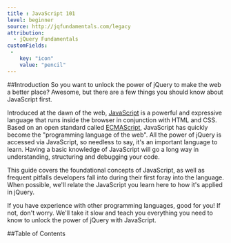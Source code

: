 ```yaml
---
title : JavaScript 101
level: beginner
source: http://jqfundamentals.com/legacy
attribution: 
  - jQuery Fundamentals
customFields:
 -
    key: "icon"
    value: "pencil"
---
```


##Introduction
So you want to unlock the power of jQuery to make the web a better place? Awesome, but there are a few things you should know about JavaScript first.

Introduced at the dawn of the web, [JavaScript](http://en.wikipedia.org/wiki/JavaScript) is a powerful and expressive language that runs inside the browser in conjunction with HTML and CSS. Based on an open standard called [ECMAScript](http://en.wikipedia.org/wiki/ECMAScript), JavaScript has quickly become the "programming language of the web". All the power of jQuery is accessed via JavaScript, so needless to say, it's an important language to learn. Having a basic knowledge of JavaScript will go a long way in understanding, structuring and debugging your code.

This guide covers the foundational concepts of JavaScript, as well as frequent pitfalls developers fall into during their first foray into the language. When possible, we'll relate the JavaScript you learn here to how it's applied in jQuery.

If you have experience with other programming languages, good for you! If not, don't worry. We'll take it slow and teach you everything you need to know to unlock the power of jQuery with JavaScript.

##Table of Contents